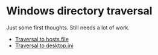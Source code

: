 # Windows directory traversal

Just some first thoughts. Still needs a lot of work.

* [Traversal to hosts file](dt-to-hosts-file.py)
* [Traversal to desktop.ini](dt-to-desktop-ini.py)